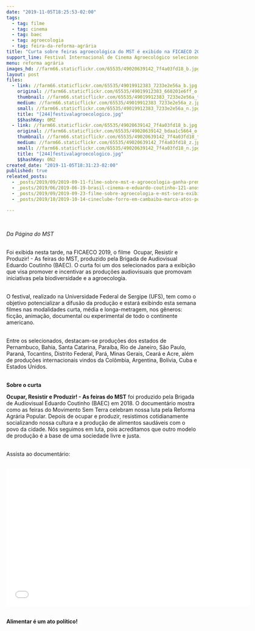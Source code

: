 ```yaml
---
date: "2019-11-05T18:25:53-02:00"
tags:
  - tag: filme
  - tag: cinema
  - tag: baec
  - tag: agroecologia
  - tag: feira-da-reforma-agrária
title: "Curta sobre feiras agroecológica do MST é exibido na FICAECO 2019 "
support_line: Festival Internacional de Cinema Agroecológico selecionou curta produzido pela Brigada de Audiovisual Eduardo Coutinho (BAEC)
menu: reforma agrária
images_hd: //farm66.staticflickr.com/65535/49020639142_7f4a03fd18_b.jpg
layout: post
files:
  - link: //farm66.staticflickr.com/65535/49019912383_7233e2e56a_b.jpg
    original: //farm66.staticflickr.com/65535/49019912383_660201e6ff_o.jpg
    thumbnail: //farm66.staticflickr.com/65535/49019912383_7233e2e56a_t.jpg
    medium: //farm66.staticflickr.com/65535/49019912383_7233e2e56a_z.jpg
    small: //farm66.staticflickr.com/65535/49019912383_7233e2e56a_n.jpg
    title: "[244]festivalagroecologico.jpg"
    $$hashKey: 0MZ
  - link: //farm66.staticflickr.com/65535/49020639142_7f4a03fd18_b.jpg
    original: //farm66.staticflickr.com/65535/49020639142_bdaa1c5664_o.jpg
    thumbnail: //farm66.staticflickr.com/65535/49020639142_7f4a03fd18_t.jpg
    medium: //farm66.staticflickr.com/65535/49020639142_7f4a03fd18_z.jpg
    small: //farm66.staticflickr.com/65535/49020639142_7f4a03fd18_n.jpg
    title: "[244]festivalagroecologico.jpg"
    $$hashKey: 0N2
created_date: "2019-11-05T18:31:23-02:00"
published: true
releated_posts:
  - _posts/2019/09/2019-09-11-filme-sobre-mst-e-agroecologia-ganha-premio-da-onu.md
  - _posts/2019/06/2019-06-19-brasil-cinema-e-eduardo-coutinho-121-anos-de-cinema-nacional.md
  - _posts/2019/09/2019-09-23-filme-sobre-agroecologia-e-mst-sera-exibido-na-cupula-climatica-da-onu.md
  - _posts/2019/10/2019-10-14-cineclube-forro-em-cambaiba-marca-atos-por-justica-a-cicero-guedes.md

---
```

<p>&nbsp;</p>

<p><em>Da P&aacute;gina do MST</em></p>

<p><br />
Foi exibida nesta tarde, na FICAECO 2019, o filme&nbsp; Ocupar, Resistir e Produzir! - As feiras do MST, produzido pela Brigada de Audiovisual Eduardo Coutinho (BAEC). O curta&nbsp;foi um dos selecionados para a exibi&ccedil;&atilde;o que visa promover e incentivar as produ&ccedil;&otilde;es audiovisuais que promovam iniciativas pela biodiversidade e a agroecologia.<br />
&nbsp;</p>

<p>O festival, realizado na Universidade Federal de Sergipe (UFS), tem como o objetivo potencializar a difus&atilde;o da produ&ccedil;&atilde;o e estar&aacute; exibindo esta semana filmes nas modalidades curta, m&eacute;dia e longa-metragem, nos g&ecirc;neros: fic&ccedil;&atilde;o, anima&ccedil;&atilde;o, documental ou experimental de todo o continente americano.</p>

<p><br />
Entre os selecionados, destacam-se produ&ccedil;&otilde;es dos estados de Pernambuco, Bahia, Santa Catarina, Para&iacute;ba, Rio de Janeiro, S&atilde;o Paulo, Paran&aacute;, Tocantins, Distrito Federal, Par&aacute;, Minas Gerais, Cear&aacute; e Acre, al&eacute;m de produ&ccedil;&otilde;es internacionais vindos da Col&ocirc;mbia, Argentina, Bol&iacute;via, Cuba e Estados Unidos.&nbsp;</p>

<p><br />
<strong>Sobre o curta</strong></p>

<p><strong>Ocupar, Resistir e Produzir! - As feiras do MST</strong> foi produzido pela Brigada de Audiovisual Eduardo Coutinho (BAEC) em 2018. O document&aacute;rio mostra como as feiras do Movimento Sem Terra celebram nossa luta pela Reforma Agr&aacute;ria Popular. Depois de ocupar e produzir, resistimos cotidianamente socializando nossa cultura e a produ&ccedil;&atilde;o de alimentos saud&aacute;veis com o povo da cidade. N&oacute;s seguimos em luta, pois acreditamos que outro modelo de produ&ccedil;&atilde;o &eacute; a base de uma sociedade livre e justa.&nbsp;</p>

<p><br />
Assista ao document&aacute;rio:<br />
&nbsp;</p>

<p><iframe allowfullscreen="" frameborder="0" height="360" src="//www.youtube.com/embed/5JHKAKVM248" width="640"></iframe></p>

<p><br />
<strong>Alimentar &eacute; um ato pol&iacute;tico!</strong></p>
